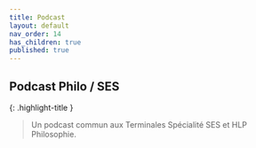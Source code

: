 ```yaml
---
title: Podcast
layout: default
nav_order: 14
has_children: true
published: true
---
```

## Podcast Philo / SES

{: .highlight-title }
> Un podcast commun aux Terminales Spécialité SES et HLP Philosophie.




